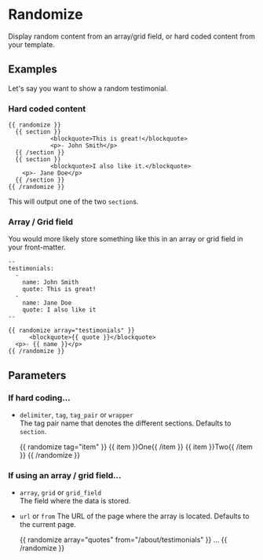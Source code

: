 # Randomize
Display random content from an array/grid field, or hard coded content from your template.

## Examples
Let's say you want to show a random testimonial.

### Hard coded content

    {{ randomize }}
      {{ section }}
				<blockquote>This is great!</blockquote>
				<p>- John Smith</p>
      {{ /section }}
      {{ section }}
				<blockquote>I also like it.</blockquote>
        <p>- Jane Doe</p>
      {{ /section }}
    {{ /randomize }}

This will output one of the two `section`s.

### Array / Grid field

You would more likely store something like this in an array or grid field in your front-matter.

    --
    testimonials:
      -
        name: John Smith
        quote: This is great!
      -
        name: Jane Doe
        quote: I also like it
    --

    {{ randomize array="testimonials" }}
		  <blockquote>{{ quote }}</blockquote>
      <p>- {{ name }}</p>
    {{ /randomize }}

## Parameters

### If hard coding...

* `delimiter`, `tag`, `tag_pair` or `wrapper`  
  The tag pair name that denotes the different sections. Defaults to `section`.

    {{ randomize tag="item" }}
      {{ item }}One{{ /item }}
      {{ item }}Two{{ /item }}
    {{ /randomize }}

### If using an array / grid field...

* `array`, `grid` or `grid_field`  
  The field where the data is stored.  
* `url` or `from`
  The URL of the page where the array is located. Defaults to the current page.

    {{ randomize array="quotes" from="/about/testimonials" }}
      ...
    {{ /randomize }}